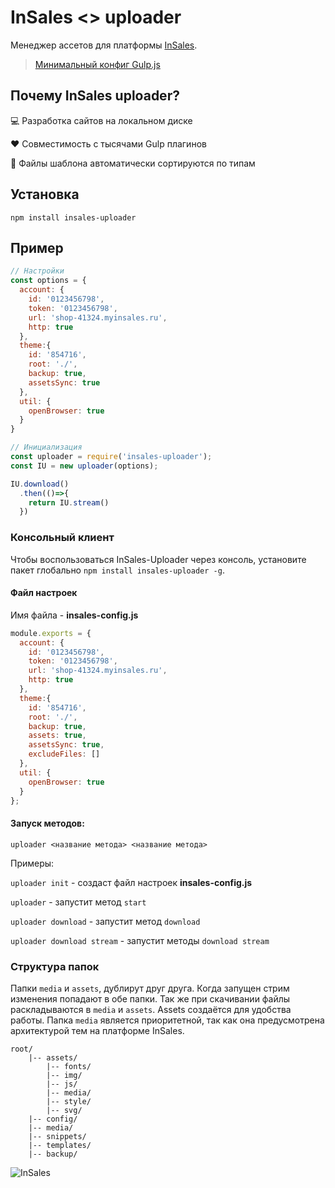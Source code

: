 # InSales <> uploader
Менеджер ассетов для платформы [InSales](http://www.insales.ru/).

> [Минимальный конфиг Gulp.js](https://github.com/brainmurder/InSales-uploader-gulp-test)

## Почему InSales uploader?

:computer: Разработка сайтов на локальном диске

:heart: Совместимость с тысячами Gulp плагинов

:file_folder: Файлы шаблона автоматически сортируются по типам


## Установка

```
npm install insales-uploader
```

## Пример

```javascript
// Настройки
const options = {
  account: {
    id: '0123456798',
    token: '0123456798',
    url: 'shop-41324.myinsales.ru',
    http: true
  },
  theme:{
    id: '854716',
    root: './',
    backup: true,
    assetsSync: true
  },
  util: {
    openBrowser: true
  }
}

// Инициализация
const uploader = require('insales-uploader');
const IU = new uploader(options);

IU.download()
  .then(()=>{
    return IU.stream()
  })
```

### Консольный клиент

Чтобы воспользоваться InSales-Uploader через консоль, установите пакет глобально `npm install insales-uploader -g`.

#### Файл настроек

Имя файла - **insales-config.js**

```javascript
module.exports = {
  account: {
    id: '0123456798',
    token: '0123456798',
    url: 'shop-41324.myinsales.ru',
    http: true
  },
  theme:{
    id: '854716',
    root: './',
    backup: true,
    assets: true,
    assetsSync: true,
    excludeFiles: []
  },
  util: {
    openBrowser: true
  }
};
```

#### Запуск методов:

`uploader <название метода> <название метода>`

Примеры:

`uploader init` - создаст файл настроек **insales-config.js**

`uploader` - запустит метод `start`

`uploader download` - запустит метод `download`

`uploader download stream` - запустит методы `download stream`


### Структура папок

Папки `media` и `assets`, дублирут друг друга. Когда запущен стрим изменения попадают в обе папки. Так же при скачивании файлы раскладываются в `media` и `assets`. Assets создаётся для удобства работы.
Папка `media` является приоритетной, так как она предусмотрена архитектурой тем на платформе InSales.

```
root/
    |-- assets/
        |-- fonts/
        |-- img/
        |-- js/
        |-- media/
        |-- style/
        |-- svg/
    |-- config/
    |-- media/
    |-- snippets/
    |-- templates/
    |-- backup/
```

![InSales](https://cdn.rawgit.com/brainmurder/insales-uploader/master/insales.png)

